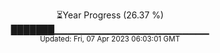 <p align="center">
⏳Year Progress (26.37 %) <br>
███████▁▁▁▁▁▁▁▁▁▁▁▁▁▁▁▁▁▁▁▁▁▁▁ <br>
<sub>Updated: Fri, 07 Apr 2023 06:03:01 GMT</sub>
</p>

